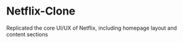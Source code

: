 # Netflix-Clone
Replicated the core UI/UX of Netflix, including homepage layout and content sections
